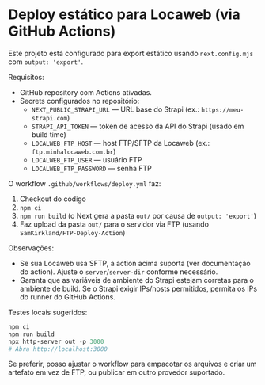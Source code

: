# Deploy estático para Locaweb (via GitHub Actions)

Este projeto está configurado para export estático usando `next.config.mjs` com `output: 'export'`.

Requisitos:
- GitHub repository com Actions ativadas.
- Secrets configurados no repositório:
  - `NEXT_PUBLIC_STRAPI_URL` — URL base do Strapi (ex.: `https://meu-strapi.com`)
  - `STRAPI_API_TOKEN` — token de acesso da API do Strapi (usado em build time)
  - `LOCALWEB_FTP_HOST` — host FTP/SFTP da Locaweb (ex.: `ftp.minhalocaweb.com.br`)
  - `LOCALWEB_FTP_USER` — usuário FTP
  - `LOCALWEB_FTP_PASSWORD` — senha FTP

O workflow `.github/workflows/deploy.yml` faz:
1. Checkout do código
2. `npm ci`
3. `npm run build` (o Next gera a pasta `out/` por causa de `output: 'export'`)
4. Faz upload da pasta `out/` para o servidor via FTP (usando `SamKirkland/FTP-Deploy-Action`)

Observações:
- Se sua Locaweb usa SFTP, a action acima suporta (ver documentação do action). Ajuste o `server`/`server-dir` conforme necessário.
- Garanta que as variáveis de ambiente do Strapi estejam corretas para o ambiente de build. Se o Strapi exigir IPs/hosts permitidos, permita os IPs do runner do GitHub Actions.

Testes locais sugeridos:
```powershell
npm ci
npm run build
npx http-server out -p 3000
# Abra http://localhost:3000
```

Se preferir, posso ajustar o workflow para empacotar os arquivos e criar um artefato em vez de FTP, ou publicar em outro provedor suportado.
